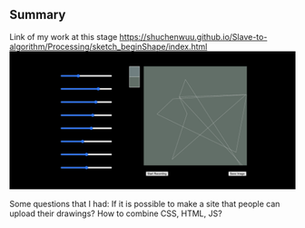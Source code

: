 ## Summary

Link of my work at this stage
https://shuchenwuu.github.io/Slave-to-algorithm/Processing/sketch_beginShape/index.html
![](https://github.com/ShuchenWuu/Slave-to-algorithm/blob/master/week%2010/Screen%20Shot%202020-10-04%20at%2014.03.46.png)

Some questions that I had:
If it is possible to make a site that people can upload their drawings?
How to combine CSS, HTML, JS?

